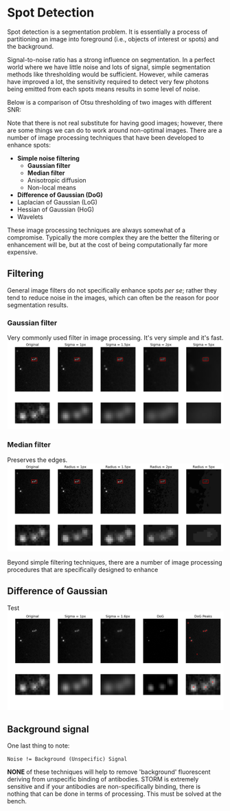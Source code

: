 # Spot Detection
Spot detection is a segmentation problem. It is essentially a process of partitioning an image into foreground (i.e., objects of interest or spots) and the background.

Signal-to-noise ratio has a strong influence on segmentation. In a perfect world where we have little noise and lots of signal, simple segmentation methods like thresholding would be sufficient. However, while cameras have improved a lot, the sensitivity required to detect very few photons being emitted from each spots means results in some level of noise.

Below is a comparison of Otsu thresholding of two images with different SNR:



Note that there is not real substitute for having good images; however, there are some things we can do to work around non-optimal images. There are a number of image processing techniques that have been developed to enhance spots:
* __Simple noise filtering__
    * __Gaussian filter__
    * __Median filter__
    * Anisotropic diffusion
    * Non-local means
* __Difference of Gaussian (DoG)__
* Laplacian of Gaussian (LoG)
* Hessian of Gaussian (HoG)
* Wavelets

These image processing techniques are always somewhat of a compromise. Typically the more complex they are the better the filtering or enhancement will be, but at the cost of being computationally far more expensive.

## Filtering
General image filters do not specifically enhance spots _per se_; rather they tend to reduce noise in the images, which can often be the reason for poor segmentation results.

### Gaussian filter
Very commonly used filter in image processing. It's very simple and it's fast.
![](../assets/images/img_gfilt_plt.png)

### Median filter
Preserves the edges.
![](../assets/images/img_mfilt_plt.png)

Beyond simple filtering techniques, there are a number of image processing procedures that are specifically designed to enhance

## Difference of Gaussian
Test
![](../assets/images/img_dog_plt.png)


## Background signal
One last thing to note:

```
Noise != Background (Unspecific) Signal
```

__NONE__ of these techniques will help to remove 'background' fluorescent deriving from unspecific binding of antibodies. STORM is extremely sensitive and if your antibodies are non-specifically binding, there is nothing that can be done in terms of processing. This must be solved at the bench.
